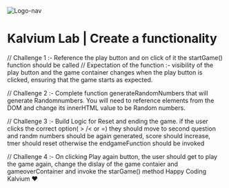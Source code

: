 ![Logo-nav](https://s3.ap-south-1.amazonaws.com/kalvi-education.github.io/front-end-web-development/Kalvium-Logo.png)

# Kalvium Lab | Create a functionality


// Challenge 1 :- Reference the play button and on click of it the startGame() function should be called
// Expectation of the function :- visibility  of the play button and the game container changes  when the play button is clicked, ensuring that the game starts as expected.


 // Challenge 2 :- Complete function generateRandomNumbers that will generate Randomnumbers. You will need to reference elements from the DOM and change its innerHTML value to be Random numbers.

// Challenge 3 :- Build Logic for Reset and ending the game. if the user clicks the correct option( > /< or =) they should move to second question and randm numbers should be again generated, score should increase, tmer should reset otherwise the endgameFunction should be invoked

// Challenge 4 :-  On clicking  Play again button, the user should get to play the game again, change the dislay of the game contaier and gameoverContainer and invoke the starGame() method
Happy Coding Kalvium ❤️
